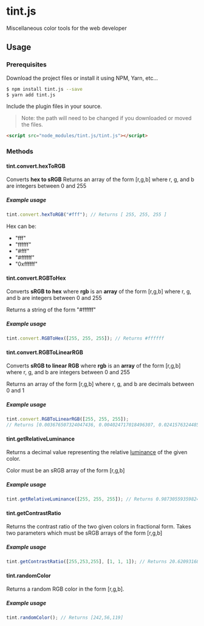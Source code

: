 # tint.js
Miscellaneous color tools for the web developer

## Usage
### Prerequisites
Download the project files or install it using NPM, Yarn, etc...
```sh
$ npm install tint.js --save
$ yarn add tint.js
```

Include the plugin files in your source.
> Note: the path will need to be changed if you downloaded or moved the files.
```html
<script src="node_modules/tint.js/tint.js"></script>
```

### Methods
#### tint.convert.hexToRGB
Converts **hex to sRGB**
Returns an array of the form [r,g,b] where r, g, and b are integers between 0
and 255

##### Example usage
```javascript
tint.convert.hexToRGB("#fff"); // Returns [ 255, 255, 255 ]
```

Hex can be:
- "fff"
- "ffffff"
- "#fff"
- "#ffffff"
- "0xffffff"

#### tint.convert.RGBToHex
Converts **sRGB to hex** where **rgb** is an **array** of the form [r,g,b] where
r, g, and b are integers between 0 and 255

Returns a string of the form "#ffffff"

##### Example usage
```javascript
tint.convert.RGBToHex([255, 255, 255]); // Returns #ffffff
```

#### tint.convert.RGBToLinearRGB

Converts **sRGB to linear RGB** where **rgb** is an **array** of the form
[r,g,b] where r, g, and b are integers between 0 and 255

Returns an array of the form [r,g,b] where r, g, and b are decimals between 0
and 1

##### Example usage
```javascript
tint.convert.RGBToLinearRGB([255, 255, 255]);
// Returns [0.003676507324047436,​​​​​​​​​​ 0.004024717018496307,​​​​ 0.024157632448504756 ]​​​​​
```

#### tint.getRelativeLuminance
Returns a decimal value representing the relative
[luminance](http://www.w3.org/TR/2008/REC-WCAG20-20081211/#relativeluminancedef)
of the given color.

Color must be an sRGB array of the form [r,g,b]

##### Example usage
```javascript
tint.getRelativeLuminance([255, 255, 255]); // Returns 0.9873055935982454​​​​​
```

#### tint.getContrastRatio
Returns the contrast ratio of the two given colors in fractional form.
Takes two parameters which must be sRGB arrays of the form [r,g,b]

##### Example usage
```javascript
tint.getContrastRatio([255,253,255], [1, 1, 1]); // Returns ​​​​​20.620931688099795
```

#### tint.randomColor
Returns a random RGB color in the form [r,g,b].

##### Example usage
```javascript
tint.randomColor(); // Returns ​​​​​[242,56,119]
```
